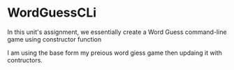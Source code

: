 # WordGuessCLi

In this unit's assignment, we essentially create a Word Guess command-line game using constructor function

I am using the base form my preious word giess game then updaing it with contructors.
